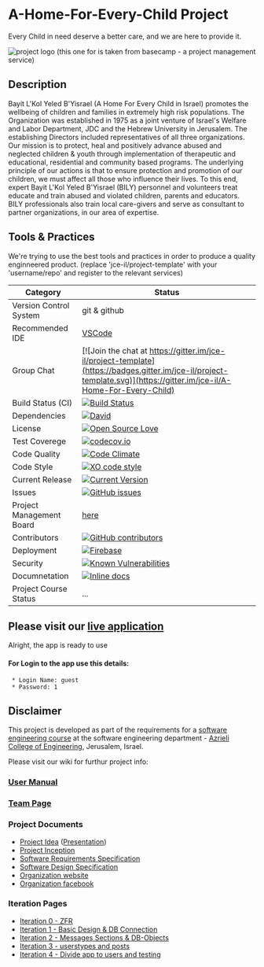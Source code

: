 # A-Home-For-Every-Child Project

Every Child in need deserve a better care, and we are here to provide it.



![project logo (this one for is taken from basecamp - a project management service)](http://www.israeltoremet.org/Pictures/AmutaPictures/46394_Large_logo.jpg)


## Description

Bayit L'Kol Yeled B'Yisrael (A Home For Every Child in Israel) promotes the wellbeing of children and families in extremely high risk populations.
The Organization was established in 1975 as a joint venture of Israel's Welfare and Labor Department, JDC and the Hebrew University in Jerusalem. The establishing Directors included representatives of all three organizations. 
Our mission is to protect, heal and positively advance abused and neglected children & youth through implementation of therapeutic and educational, residential and community based programs. 
The underlying principle of our actions is that to ensure protection and promotion of our children, we must affect all those who influence their lives.  To this end, expert Bayit L'Kol Yeled B'Yisrael (BILY) personnel and volunteers treat educate and train abused and violated children, parents and educators. BILY professionals also train local care-givers and serve as consultant to partner organizations, in our area of expertise.

## Tools & Practices
We're trying to use the best tools and practices in order to produce a quality enginneered product.
(replace 'jce-il/project-template' with your 'username/repo' and register to the relevant services)

|Category|Status|
|---|---|
| Version Control System| git & github |
| Recommended IDE | [VSCode](https://code.visualstudio.com) |
| Group Chat | [![Join the chat at https://gitter.im/jce-il/project-template](https://badges.gitter.im/jce-il/project-template.svg)](https://gitter.im/jce-il/A-Home-For-Every-Child) |
| Build Status (CI) |  [![Build Status](https://travis-ci.org/jce-il/project-template.svg?branch=master)](https://travis-ci.org/jce-il/project-template) |
| Dependencies | [![David](https://img.shields.io/david/dev/idleberg/vscode-badges.svg?style=flat-square)](https://david-dm.org/jce-il/project-template?type=dev) |
| License | [![Open Source Love](https://badges.frapsoft.com/os/mit/mit.svg?v=102)](https://github.com/ellerbrock/open-source-badge/) |
| Test Coverege | [![codecov.io](https://codecov.io/github/jce-il/project-template/coverage.svg?branch=master)](https://codecov.io/github/jce-il/project-template?branch=master) |
| Code Quality | [![Code Climate](https://codeclimate.com/github/jce-il/project-template.svg)](https://codeclimate.com/github/jce-il/project-template) |
| Code Style | [![XO code style](https://img.shields.io/badge/code_style-XO-5ed9c7.svg)](https://github.com/jce-il/project-template) |
| Current Release | [![Current Version](https://img.shields.io/github/release/arik-le/A-Home-For-Every-Child.svg?style=flat)](https://github.com/arik-le/A-Home-For-Every-Child/releases) |
| Issues | [![GitHub issues](https://img.shields.io/github/issues/arik-le/A-Home-For-Every-Child.svg?style=flat)](https://github.com/arik-le/A-Home-For-Every-Child/issues) |
| Project Management Board| [here](https://github.com/arik-le/A-Home-For-Every-Child/projects/1) |
| Contributors | [![GitHub contributors](https://img.shields.io/github/contributors/jce-il/project-template.svg)](https://github.com/arik-le/A-Home-For-Every-Child/graphs/contributors)|
| Deployment | [![Firebase](https://img.shields.io/github/contributors/jce-il/project-template.svg)](https://bilyisr-242e7.firebaseapp.com) |
| Security | [![Known Vulnerabilities](https://snyk.io/test/github/jce-il/project-template/badge.svg)](https://snyk.io/test/github/jce-il/project-template) |
| Documnetation | [![Inline docs](http://inch-ci.org/github/jce-il/project-template.svg?branch=master)](http://inch-ci.org/github/jce-il/project-template) |
| Project Course Status | ... |

## Please visit our [live application](https://bilyisr-242e7.firebaseapp.com/)
Alright, the app is ready to use
 #### For Login to the app use this details:
     
     * Login Name: guest
     * Password: 1



## Disclaimer
This project is developed as part of the requirements for a [software engineering course](https://github.com/jce-il/se-class/wiki) at the software engineering department - [Azrieli College of Engineering](http://www.jce.ac.il/), Jerusalem, Israel.

Please visit our wiki for furthur project info: 

### [User Manual](https://github.com/arik-le/A-Home-For-Every-Child/wiki/User-Manual) 


### [Team Page](https://github.com/arik-le/A-Home-For-Every-Child/wiki/Team-Page)

### Project Documents
- [Project Idea](docs/idea.pdf) ([Presentation](docs/idea-slides.pdf))
- [Project Inception](../../wiki/inception)
- [Software Requirements Specification](https://github.com/arik-le/A-Home-For-Every-Child/wiki/Software-Requirement-Specification)
- [Software Design Specification](../../wiki/sds)
- [Organization website](http://www.bily.org.il)
- [Organization facebook](https://www.facebook.com/BilyIsrael)

### Iteration Pages
- [Iteration 0 - ZFR](../../wiki/iter0-zfr)
- [Iteration 1 - Basic Design & DB Connection](https://github.com/arik-le/A-Home-For-Every-Child/wiki/Iter1---Basic-Design-&-DB-Connection)
- [Iteration 2 - Messages Sections & DB-Objects](https://github.com/arik-le/A-Home-For-Every-Child/wiki/Iter2--Messages-Sections-and-DB-Objects)
- [Iteration 3 - userstypes and posts](https://github.com/arik-le/A-Home-For-Every-Child/wiki/Iter3--users-types-and-posts)
- [Iteration 4 - Divide app to users and testing](https://github.com/arik-le/A-Home-For-Every-Child/wiki/Iter4---Divide-App-to-users-and-testing)



